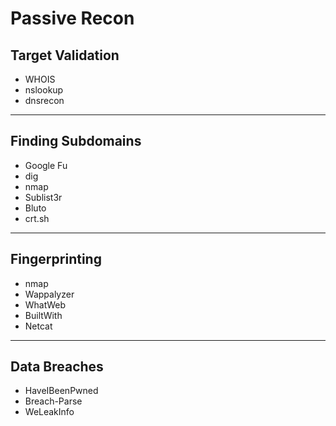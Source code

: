 # Passive Recon

## Target Validation

- WHOIS
- nslookup
- dnsrecon

------

## Finding Subdomains

- Google Fu
- dig
- nmap
- Sublist3r
- Bluto
- crt.sh

------

## Fingerprinting

- nmap
- Wappalyzer
- WhatWeb
- BuiltWith
- Netcat

------

## Data Breaches

- HaveIBeenPwned
- Breach-Parse
- WeLeakInfo